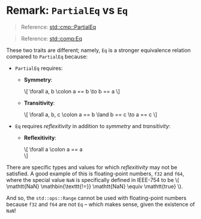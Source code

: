 # Remark: `PartialEq` vs `Eq`

> Reference: [std::cmp::PartialEq](https://doc.rust-lang.org/std/cmp/trait.PartialEq.html)

> Reference: [std::comp:Eq](https://doc.rust-lang.org/std/cmp/trait.Eq.html)

These two traits are different; namely, `Eq` is a stronger equivalence
relation compared to `PartialEq` because:

- `PartialEq` requires:

  + **Symmetry**:

    \\[
      \forall a, b \colon a == b \to b == a
    \\]

  + **Transitivity**:

    \\[
      \forall a, b, c \colon a == b \land b == c \to a == c
    \\]

- `Eq` requires *reflexitivity* in addition to *symmetry* and *transitivity*:

  + **Reflexitivity**:

    \\[
      \forall a \colon a == a    
    \\]

There are specific types and values for which *reflexitivity* may not be
satisfied. A good example of this is floating-point numbers, `f32` and
`f64`, where the special value `NaN` is specifically defined in IEEE-754 to
be \\( \mathtt{NaN} \mathbin{\texttt{!=}} \mathtt{NaN} \equiv \mathtt{true} \\).

And so, the `std::ops::Range` cannot be used with floating-point numbers
because `f32` and `f64` are not `Eq` – which makes sense, given the
existence of `NaN`!
